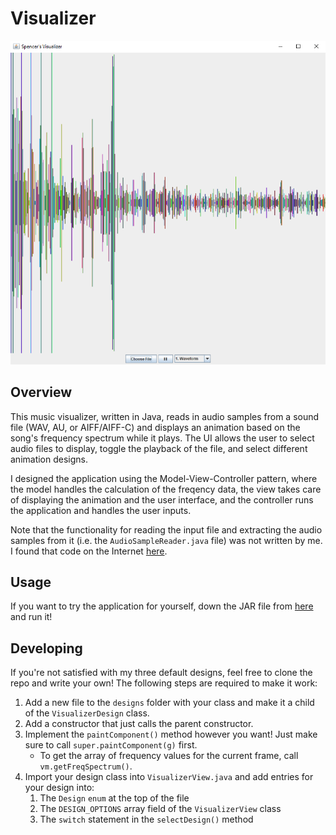 # Visualizer

![Visualizer screenshot](screenshot.PNG)

## Overview
This music visualizer, written in Java, reads in audio samples from a sound file (WAV, AU, or AIFF/AIFF-C) and displays an animation based on the song's frequency spectrum while it plays. The UI allows the user to select audio files to display, toggle the playback of the file, and select different animation designs.

I designed the application using the Model-View-Controller pattern, where the model handles the calculation of the freqency data, the view takes care of displaying the animation and the user interface, and the controller runs the application and handles the user inputs.

Note that the functionality for reading the input file and extracting the audio samples from it (i.e. the `AudioSampleReader.java` file) was not written by me. I found that code on the Internet [here](http://web.archive.org/web/20120531113946/http://www.builogic.com/java/javasound-read-write.html).

## Usage
If you want to try the application for yourself, down the JAR file from [here](https://github.com/spencerlachance/visualizer/blob/master/Visualizer/Visualizer.jar) and run it!

## Developing
If you're not satisfied with my three default designs, feel free to clone the repo and write your own! The following steps are required to make it work:

1. Add a new file to the `designs` folder with your class and make it a child of the `VisualizerDesign` class.
2. Add a constructor that just calls the parent constructor.
3. Implement the `paintComponent()` method however you want! Just make sure to call `super.paintComponent(g)` first.
    - To get the array of frequency values for the current frame, call `vm.getFreqSpectrum()`.
4. Import your design class into `VisualizerView.java` and add entries for your design into:
    1. The `Design` `enum` at the top of the file
    2. The `DESIGN_OPTIONS` array field of the `VisualizerView` class
    3. The `switch` statement in the `selectDesign()` method